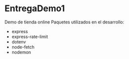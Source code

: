 # EntregaDemo1
Demo de tienda online 
Paquetes utilizados en el desarrollo:
- express
- express-rate-limit
- dotenv
- node-fetch
- nodemon